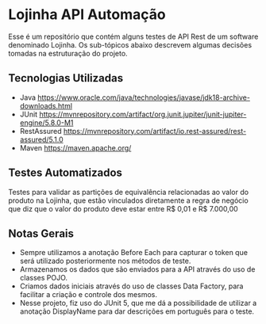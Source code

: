 # Lojinha API Automação
Esse é um repositório que contém alguns testes de API Rest de um software denominado Lojinha. Os sub-tópicos abaixo descrevem algumas decisões tomadas na estruturação do projeto.

## Tecnologias Utilizadas

- Java
  https://www.oracle.com/java/technologies/javase/jdk18-archive-downloads.html
- JUnit
  https://mvnrepository.com/artifact/org.junit.jupiter/junit-jupiter-engine/5.8.0-M1
- RestAssured
  https://mvnrepository.com/artifact/io.rest-assured/rest-assured/5.1.0
- Maven
  https://maven.apache.org/

## Testes Automatizados

Testes para validar as partições de equivalência relacionadas ao valor do produto na Lojinha, que estão vinculados diretamente a regra de negócio que diz que o valor do produto deve estar entre R$ 0,01 e R$ 7.000,00

## Notas Gerais

- Sempre utilizamos a anotação Before Each para capturar o token que será utilizado posteriormente nos métodos de teste.
- Armazenamos os dados que são enviados para a API através do uso de classes POJO.
- Criamos dados iniciais através do uso de classes Data Factory, para facilitar a criação e controle dos mesmos.
- Nesse projeto, fiz uso do JUnit 5, que me dá a possibilidade de utilizar a anotação DisplayName para dar descrições em português para o teste.